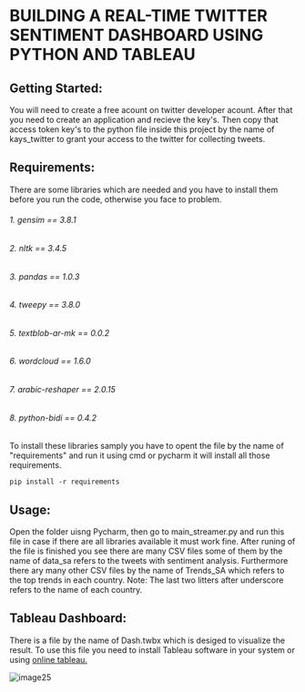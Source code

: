 # BUILDING A REAL-TIME TWITTER SENTIMENT DASHBOARD USING PYTHON AND TABLEAU
 
## Getting Started:

You will need to create a free acount on twitter developer acount. After that you need to create an application and recieve the key's. Then copy that access token key's to the python
file inside this project by the name of kays_twitter to grant your access to the twitter for collecting tweets.


## Requirements:

There are some libraries which are needed and you have to install them before you run the code, otherwise you face to problem.


###### 1. gensim == 3.8.1
###### 2. nltk == 3.4.5
###### 3. pandas == 1.0.3
###### 4. tweepy == 3.8.0
###### 5. textblob-ar-mk == 0.0.2
###### 6. wordcloud == 1.6.0
###### 7. arabic-reshaper == 2.0.15
###### 8. python-bidi == 0.4.2


To install these libraries samply you have to opent the file by the name of "requirements" and run it using cmd or pycharm it will
install all those requirements.

```
pip install -r requirements
```

## Usage:
Open the folder uisng Pycharm, then go to main_streamer.py and run this file in case if there are all libraries available it must work fine. After runing of the file is finished you see there are many CSV files some of them by the name of data_sa refers to the tweets with sentiment analysis. Furthermore there ary many other CSV files by the name of Trends_SA which refers to the top trends in each country.
Note: The last two litters after underscore refers to the name of each country.


## Tableau Dashboard: 
There is a file by the name of Dash.twbx which is desiged to visualize the result. To use this file you need to install Tableau software in your system or using [online tableau.](https://eu-west-1a.online.tableau.com/#/site/shams456778/workbooks/320661?:origin=card_share_link)

![image25](https://user-images.githubusercontent.com/52973147/78813443-ac10d280-79d5-11ea-8bad-7a8f323518d7.png)


